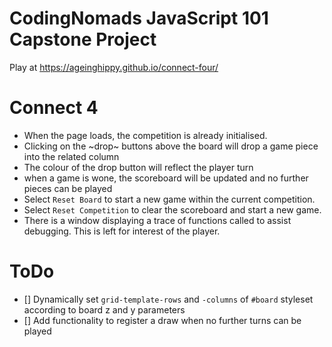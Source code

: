 # CodingNomads JavaScript 101 Capstone Project

Play at https://ageinghippy.github.io/connect-four/

# Connect 4

- When the page loads, the competition is already initialised.
- Clicking on the ~drop~ buttons above the board will drop a game piece into the related column
- The colour of the drop button will reflect the player turn
- when a game is wone, the scoreboard will be updated and no further pieces can be played
- Select `Reset Board` to start a new game within the current competition.
- Select `Reset Competition` to clear the scoreboard and start a new game.
- There is a window displaying a trace of functions called to assist debugging. This is left for interest of the player.


# ToDo
- [] Dynamically set `grid-template-rows` and `-columns` of `#board` styleset according to board z and y parameters
- [] Add functionality to register a draw when no further turns can be played


